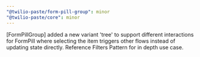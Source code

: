 ```yaml
---
"@twilio-paste/form-pill-group": minor
"@twilio-paste/core": minor
---
```


[FormPillGroup] added a new variant 'tree' to support different interactions for FormPill where selecting the item triggers other flows instead of updating state directly. Reference Filters Pattern for in depth use case.
